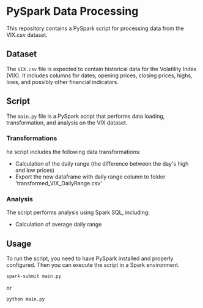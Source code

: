 # PySpark Data Processing

This repository contains a PySpark script for processing data from the VIX.csv dataset.

## Dataset

The `VIX.csv` file is expected to contain historical data for the Volatility Index (VIX). It includes columns for dates, opening prices, closing prices, highs, lows, and possibly other financial indicators.

## Script

The `main.py` file is a PySpark script that performs data loading, transformation, and analysis on the VIX dataset.

### Transformations
he script includes the following data transformations:
- Calculation of the daily range (the difference between the day's high and low prices)
- Export the new dataframe with daily range column to folder 'transformed_VIX_DailyRange.csv'

### Analysis
The script performs analysis using Spark SQL, including:
- Calculation of average daily range

## Usage

To run the script, you need to have PySpark installed and properly configured. Then you can execute the script in a Spark environment.

```bash
spark-submit main.py
```
 or
 ```bash
 python main.py
 ```
